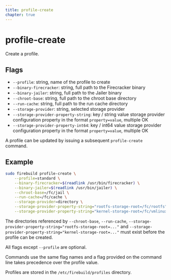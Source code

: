 ```yaml
---
title: profile-create
chapter: true
---
```


# profile-create

Create a profile.

## Flags

- `--profile`: string, name of the profile to create
- `--binary-firecracker`: string, full path to the Firecracker binary
- `--binary-jailer`: string, full path to the Jailer binary
- `--chroot-base`: string, full path to the chroot base directory
- `--run-cache`: string, full path to the run cache directory
- `--storage-provider`: string, selected storage provider
- `--storage-provider-property-string`: key / string value storage provider configuration property in the format `property=value`, multiple OK
- `--storage-provider-property-int64`: key / int64 value storage provider configuration property in the format `property=value`, multiple OK

A profile can be updated by issuing a subsequent `profile-create` command.

## Example

```sh
sudo firebuild profile-create \
	--profile=standard \
	--binary-firecracker=$(readlink /usr/bin/firecracker) \
	--binary-jailer=$(readlink /usr/bin/jailer) \
	--chroot-base=/fc/jail \
	--run-cache=/fc/cache \
	--storage-provider=directory \
	--storage-provider-property-string="rootfs-storage-root=/fc/rootfs" \
	--storage-provider-property-string="kernel-storage-root=/fc/vmlinux"
```

The directories referenced by `--chroot-base`, `--run-cache`, `--storage-provider-property-string="rootfs-storage-root=..."` and `--storage-provider-property-string="kernel-storage-root=..."` must exist before the profile can be created.

All flags except `--profile` are optional.

Commands use the same flag names and a flag provided on the command line takes precedence over the profile value.

Profiles are stored in the `/etc/firebuild/profiles` directory.